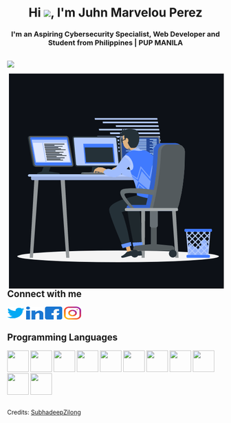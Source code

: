 <h1 align="center">Hi <img src="https://media.giphy.com/media/hvRJCLFzcasrR4ia7z/giphy.gif" width="35">, I'm Juhn Marvelou Perez</h1>
<h3 align="center">I'm an Aspiring Cybersecurity Specialist, Web Developer and Student from Philippines | PUP MANILA</h3>

##

<a href="https://git.io/typing-svg"><img align="center"
        src="https://readme-typing-svg.herokuapp.com?font=Fira+Code&duration=2000&pause=1000&color=34F713&background=B2FF1100&center=false&width=435&lines=Code!+Code!+Code!;Web+Development;Cybersecurity" ></a>

<p><img align="right"
        src="https://raw.githubusercontent.com/SubhadeepZilong/SubhadeepZilong/main/icons/animation_500_kxa883sd.gif"
        alt="SubhadeepZilong" /></p>



##  Connect with me
<p align="left">
    <a href="https://twitter.com/qublitzkrieg" target="blank"><img align="center"
            src="https://raw.githubusercontent.com/SubhadeepZilong/SubhadeepZilong/main/icons/Social/twitter.svg"
            alt="subhadeepzilong" height="30" width="40" /></a>
    <a href="https://www.linkedin.com/in/juhn-marvelou-perez-179680242/" target="blank"><img align="center"
            src="https://raw.githubusercontent.com/SubhadeepZilong/SubhadeepZilong/main/icons/Social/linked-in-alt.svg"
            alt="subhadeep-chakraborty-b341a8191" height="30" width="40" /></a>
    <a href="https://www.facebook.com/marvelou.perez/" target="blank"><img align="center"
            src="https://raw.githubusercontent.com/SubhadeepZilong/SubhadeepZilong/main/icons/Social/facebook.svg"
            alt="subhadeep.chakraborty.555" height="30" width="40" /></a>
    <a href="https://www.instagram.com/iotadraconisss/" target="blank"><img align="center"
            src="https://raw.githubusercontent.com/SubhadeepZilong/SubhadeepZilong/main/icons/Social/instagram.svg"
            alt="subhadeepzilong" height="30" width="40" /></a>
</p>

##  Programming Languages
<p align="left">

<p align="left">
            <img src="https://cdn.jsdelivr.net/gh/devicons/devicon/icons/html5/html5-original.svg" height="50px" width="50px"/>
            <img src="https://cdn.jsdelivr.net/gh/devicons/devicon/icons/css3/css3-original.svg" height="50px" width="50px"/>
            <img src="https://cdn.jsdelivr.net/gh/devicons/devicon/icons/javascript/javascript-original.svg" height="50px" width="50px"/>
            <img src="https://cdn.jsdelivr.net/gh/devicons/devicon/icons/bootstrap/bootstrap-original.svg" height="50px" width="50px" />
            <img src="https://cdn.jsdelivr.net/gh/devicons/devicon/icons/git/git-original.svg" height="50px" width="50px" />
            <img src="https://cdn.jsdelivr.net/gh/devicons/devicon/icons/laravel/laravel-plain.svg" height="50px" width="50px"/>
            <img src="https://cdn.jsdelivr.net/gh/devicons/devicon/icons/php/php-original.svg" height="50px" width="50px" />
            <img src="https://cdn.jsdelivr.net/gh/devicons/devicon/icons/python/python-original.svg" height="50px" width="50px"/>
            <img src="https://cdn.jsdelivr.net/gh/devicons/devicon/icons/java/java-original.svg" height="50px" width="50px"/>
            <img src="https://cdn.jsdelivr.net/gh/devicons/devicon/icons/linux/linux-original.svg" height="50px" width="50px"/>
            <img src="https://cdn.jsdelivr.net/gh/devicons/devicon/icons/visualstudio/visualstudio-plain.svg" height="50px" width="50px"/>
          </p>

##

Credits: [SubhadeepZilong](https://github.com/SubhadeepZilong)
